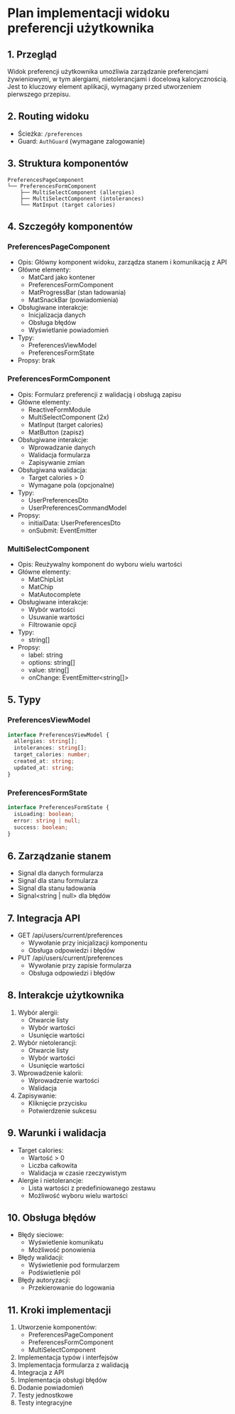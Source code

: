 # Plan implementacji widoku preferencji użytkownika

## 1. Przegląd
Widok preferencji użytkownika umożliwia zarządzanie preferencjami żywieniowymi, w tym alergiami, nietolerancjami i docelową kalorycznością. Jest to kluczowy element aplikacji, wymagany przed utworzeniem pierwszego przepisu.

## 2. Routing widoku
- Ścieżka: `/preferences`
- Guard: `AuthGuard` (wymagane zalogowanie)

## 3. Struktura komponentów
```
PreferencesPageComponent
└── PreferencesFormComponent
    ├── MultiSelectComponent (allergies)
    ├── MultiSelectComponent (intolerances)
    └── MatInput (target calories)
```

## 4. Szczegóły komponentów

### PreferencesPageComponent
- Opis: Główny komponent widoku, zarządza stanem i komunikacją z API
- Główne elementy:
  - MatCard jako kontener
  - PreferencesFormComponent
  - MatProgressBar (stan ładowania)
  - MatSnackBar (powiadomienia)
- Obsługiwane interakcje:
  - Inicjalizacja danych
  - Obsługa błędów
  - Wyświetlanie powiadomień
- Typy:
  - PreferencesViewModel
  - PreferencesFormState
- Propsy: brak

### PreferencesFormComponent
- Opis: Formularz preferencji z walidacją i obsługą zapisu
- Główne elementy:
  - ReactiveFormModule
  - MultiSelectComponent (2x)
  - MatInput (target calories)
  - MatButton (zapisz)
- Obsługiwane interakcje:
  - Wprowadzanie danych
  - Walidacja formularza
  - Zapisywanie zmian
- Obsługiwana walidacja:
  - Target calories > 0
  - Wymagane pola (opcjonalne)
- Typy:
  - UserPreferencesDto
  - UserPreferencesCommandModel
- Propsy:
  - initialData: UserPreferencesDto
  - onSubmit: EventEmitter<UserPreferencesCommandModel>

### MultiSelectComponent
- Opis: Reużywalny komponent do wyboru wielu wartości
- Główne elementy:
  - MatChipList
  - MatChip
  - MatAutocomplete
- Obsługiwane interakcje:
  - Wybór wartości
  - Usuwanie wartości
  - Filtrowanie opcji
- Typy:
  - string[]
- Propsy:
  - label: string
  - options: string[]
  - value: string[]
  - onChange: EventEmitter<string[]>

## 5. Typy

### PreferencesViewModel
```typescript
interface PreferencesViewModel {
  allergies: string[];
  intolerances: string[];
  target_calories: number;
  created_at: string;
  updated_at: string;
}
```

### PreferencesFormState
```typescript
interface PreferencesFormState {
  isLoading: boolean;
  error: string | null;
  success: boolean;
}
```

## 6. Zarządzanie stanem
- Signal<PreferencesViewModel> dla danych formularza
- Signal<PreferencesFormState> dla stanu formularza
- Signal<boolean> dla stanu ładowania
- Signal<string | null> dla błędów

## 7. Integracja API
- GET /api/users/current/preferences
  - Wywołanie przy inicjalizacji komponentu
  - Obsługa odpowiedzi i błędów
- PUT /api/users/current/preferences
  - Wywołanie przy zapisie formularza
  - Obsługa odpowiedzi i błędów

## 8. Interakcje użytkownika
1. Wybór alergii:
   - Otwarcie listy
   - Wybór wartości
   - Usunięcie wartości
2. Wybór nietolerancji:
   - Otwarcie listy
   - Wybór wartości
   - Usunięcie wartości
3. Wprowadzenie kalorii:
   - Wprowadzenie wartości
   - Walidacja
4. Zapisywanie:
   - Kliknięcie przycisku
   - Potwierdzenie sukcesu

## 9. Warunki i walidacja
- Target calories:
  - Wartość > 0
  - Liczba całkowita
  - Walidacja w czasie rzeczywistym
- Alergie i nietolerancje:
  - Lista wartości z predefiniowanego zestawu
  - Możliwość wyboru wielu wartości

## 10. Obsługa błędów
- Błędy sieciowe:
  - Wyświetlenie komunikatu
  - Możliwość ponowienia
- Błędy walidacji:
  - Wyświetlenie pod formularzem
  - Podświetlenie pól
- Błędy autoryzacji:
  - Przekierowanie do logowania

## 11. Kroki implementacji
1. Utworzenie komponentów:
   - PreferencesPageComponent
   - PreferencesFormComponent
   - MultiSelectComponent
2. Implementacja typów i interfejsów
3. Implementacja formularza z walidacją
4. Integracja z API
5. Implementacja obsługi błędów
6. Dodanie powiadomień
7. Testy jednostkowe
8. Testy integracyjne 